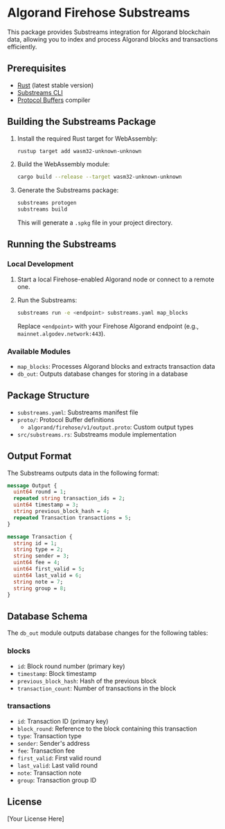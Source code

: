 # Algorand Firehose Substreams

This package provides Substreams integration for Algorand blockchain data, allowing you to index and process Algorand blocks and transactions efficiently.

## Prerequisites

- [Rust](https://www.rust-lang.org/tools/install) (latest stable version)
- [Substreams CLI](https://substreams.streamingfast.io/getting-started/installing-the-cli)
- [Protocol Buffers](https://grpc.io/docs/protoc-installation/) compiler

## Building the Substreams Package

1. Install the required Rust target for WebAssembly:
   ```bash
   rustup target add wasm32-unknown-unknown
   ```

2. Build the WebAssembly module:
   ```bash
   cargo build --release --target wasm32-unknown-unknown
   ```

3. Generate the Substreams package:
   ```bash
   substreams protogen
   substreams build
   ```

   This will generate a `.spkg` file in your project directory.

## Running the Substreams

### Local Development

1. Start a local Firehose-enabled Algorand node or connect to a remote one.

2. Run the Substreams:
   ```bash
   substreams run -e <endpoint> substreams.yaml map_blocks
   ```

   Replace `<endpoint>` with your Firehose Algorand endpoint (e.g., `mainnet.algodev.network:443`).

### Available Modules

- `map_blocks`: Processes Algorand blocks and extracts transaction data
- `db_out`: Outputs database changes for storing in a database

## Package Structure

- `substreams.yaml`: Substreams manifest file
- `proto/`: Protocol Buffer definitions
  - `algorand/firehose/v1/output.proto`: Custom output types
- `src/substreams.rs`: Substreams module implementation

## Output Format

The Substreams outputs data in the following format:

```protobuf
message Output {
  uint64 round = 1;
  repeated string transaction_ids = 2;
  uint64 timestamp = 3;
  string previous_block_hash = 4;
  repeated Transaction transactions = 5;
}

message Transaction {
  string id = 1;
  string type = 2;
  string sender = 3;
  uint64 fee = 4;
  uint64 first_valid = 5;
  uint64 last_valid = 6;
  string note = 7;
  string group = 8;
}
```

## Database Schema

The `db_out` module outputs database changes for the following tables:

### blocks
- `id`: Block round number (primary key)
- `timestamp`: Block timestamp
- `previous_block_hash`: Hash of the previous block
- `transaction_count`: Number of transactions in the block

### transactions
- `id`: Transaction ID (primary key)
- `block_round`: Reference to the block containing this transaction
- `type`: Transaction type
- `sender`: Sender's address
- `fee`: Transaction fee
- `first_valid`: First valid round
- `last_valid`: Last valid round
- `note`: Transaction note
- `group`: Transaction group ID

## License

[Your License Here]
